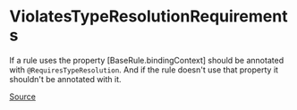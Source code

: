 # ViolatesTypeResolutionRequirements

If a rule uses the property [BaseRule.bindingContext] should be annotated with `@RequiresTypeResolution`.
And if the rule doesn't use that property it shouldn't be annotated with it.


[Source](https://detekt.dev/docs/rules/ruleauthors#violatestyperesolutionrequirements)
